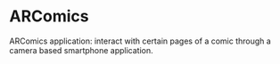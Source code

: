 # ARComics
ARComics application: interact with certain pages of a comic through a camera based smartphone application.
